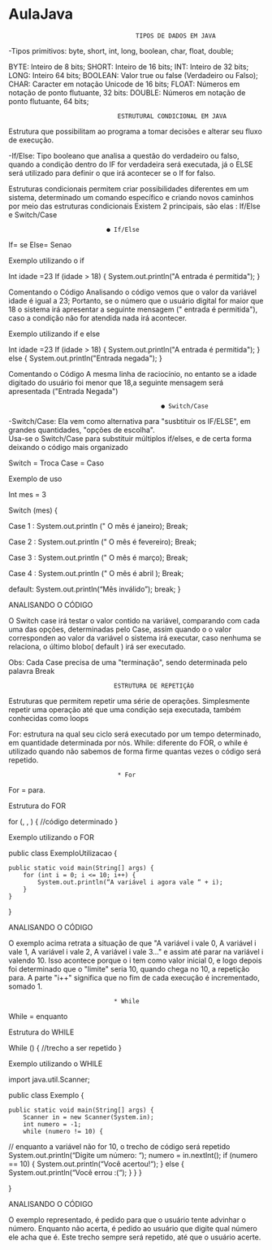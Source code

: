 # AulaJava
                                       TIPOS DE DADOS EM JAVA 
  
-Tipos primitivos: byte, short, int, long, boolean, char, float, double;

BYTE: Inteiro de 8 bits;
SHORT: Inteiro de 16 bits;
INT: Inteiro de 32 bits;
LONG: Inteiro 64 bits;
BOOLEAN: Valor true ou false (Verdadeiro ou Falso);
CHAR: Caracter em notação Unicode de 16 bits;
FLOAT: Números em notação de ponto flutuante, 32 bits:
DOUBLE: Números em notação de ponto flutuante, 64 bits;



                                  ESTRUTURAL CONDICIONAL EM JAVA



Estrutura que possibilitam ao programa a tomar decisões e alterar seu fluxo de execução.

-If/Else: Tipo booleano que analisa a questão do verdadeiro ou falso, quando a condição dentro do IF for verdadeira será executada, já o ELSE será utilizado para definir o que irá acontecer se o If for falso. 


Estruturas condicionais permitem criar possibilidades diferentes em um sistema, determinado um comando específico e criando novos caminhos por meio das estruturas condicionais 
   Existem 2 principais, são elas : If/Else e Switch/Case



                               ● If/Else

If= se 
Else= Senao 

Exemplo utilizando o if 

Int idade =23 
  If (idade > 18) {
System.out.println("A entrada é permitida");
}

Comentando o Código 
Analisando o código vemos que o valor da variável idade é igual a 23;
Portanto, se o número que o usuário digital for maior que 18 o sistema irá apresentar a seguinte mensagem (" entrada é permitida"), caso a condição não for atendida nada irá acontecer.

Exemplo utilizando if e else 

Int idade =23 
  If (idade > 18) {
    System.out.println("A entrada é permitida");
}
  else {
System.out.println("Entrada negada");
}

Comentando o Código 
A mesma linha de raciocínio, no entanto se a idade digitado do usuário foi menor que 18,a seguinte mensagem será apresentada ("Entrada Negada")




                                              ● Switch/Case




-Switch/Case: Ela vem como alternativa para "susbtituir os IF/ELSE", em grandes quantidades, "opções de escolha".  
 Usa-se o Switch/Case para substituir múltiplos if/elses, e de certa forma deixando o código mais organizado 

Switch = Troca
Case = Caso

Exemplo de uso 


Int   mes = 3

Switch (mes) {

Case 1 :
System.out.println (" O mês é janeiro);
Break;

Case 2 :
System.out.println (" O mês é fevereiro);
Break;

Case 3 :
System.out.println (" O mês é março);
Break;

Case 4 :
System.out.println (" O mês é abril );
Break;
         

default:
   System.out.println(“Mês inválido”);
   break;
  }


ANALISANDO O CÓDIGO 

O Switch case irá testar o valor contido na variável, comparando com cada uma das opções, determinadas pelo Case, assim quando o o valor corresponden ao valor da variável o sistema irá executar, caso nenhuma se relaciona, o último blobo( default ) irá ser executado.

Obs: Cada Case precisa de uma "terminação", sendo determinada pelo palavra Break



                                 ESTRUTURA DE REPETIÇÃO 

Estruturas que permitem repetir uma série de operações. Simplesmente repetir uma operação até que uma condição seja executada, também conhecidas como loops

For: estrutura na qual seu ciclo será executado por um tempo determinado, em quantidade determinada por nós.
While: diferente do FOR, o while é utilizado quando não sabemos de forma firme quantas vezes o código será repetido.


                                  * For

For = para.

Estrutura do FOR

for (<variavel de controle>, <analise da variavel>, <incremento>) {
//código determinado
}

Exemplo utilizando o FOR

public class ExemploUtilizacao {
	
    public static void main(String[] args) {
        for (int i = 0; i <= 10; i++) {
            System.out.println(“A variável i agora vale “ + i);
        }
    }
	
}

ANALISANDO O CÓDIGO

O exemplo acima retrata a situação de que "A variável i vale 0, A variável i vale 1, A variável i vale 2, A variável i vale 3..." e assim até parar na variável i valendo 10. Isso acontece porque o i tem como valor inicial 0, e logo depois foi determinado que o "limite" seria 10, quando chega no 10, a repetição para. 
A parte "i++" significa que no fim de cada execução é incrementado, somado 1.


                                 * While
 
 While = enquanto
 
 Estrutura do WHILE
 
 While (<condicao>) {
 //trecho a ser repetido
 }
 
 Exemplo utilizando o WHILE
 
 import java.util.Scanner;

public class Exemplo {
	
    public static void main(String[] args) {
        Scanner in = new Scanner(System.in);
        int numero = -1;
        while (numero != 10) { 
// enquanto a variável não for 10, o trecho de código será repetido
            System.out.println(“Digite um número: “);
            numero = in.nextInt();
            if (numero == 10) {
                System.out.println(“Você acertou!“);
            } else {
                System.out.println(“Você errou :(“);
            }
        }
    }
								   
}

ANALISANDO O CÓDIGO

O exemplo representado, é pedido para que o usuário tente advinhar o número. Enquanto não acerta, é pedido ao usuário que digite qual número ele acha que é. Este trecho sempre será repetido, até que o usuário acerte. 




